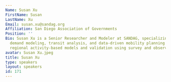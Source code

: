 ```yaml
---
Name: Susan Xu
FirstName: Susan
LastName: Xu
Email: susan.xu@sandag.org
Affiliation: San Diego Association of Governments
Position: ''
Bio: Susan Xu is a Senior Researcher and Modeler at SANDAG, specializing in travel
  demand modeling, transit analysis, and data-driven mobility planning. Her work supports
  regional activity-based models and validation using survey and observed data.
avatar: Susan Xu.jpeg
title: Susan Xu
type: speakers
layout: speakers
id: 171
---
```

